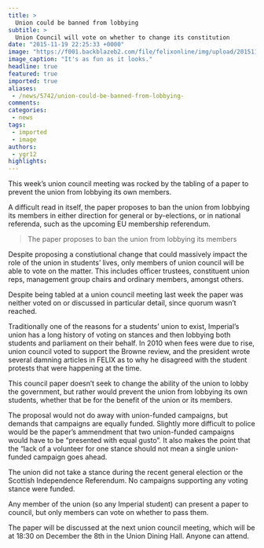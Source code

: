```yaml
---
title: >
  Union could be banned from lobbying
subtitle: >
  Union Council will vote on whether to change its constitution
date: "2015-11-19 22:25:33 +0000"
image: "https://f001.backblazeb2.com/file/felixonline/img/upload/201511192225-ygr12-edited_council.jpg"
image_caption: "It's as fun as it looks."
headline: true
featured: true
imported: true
aliases:
 - /news/5742/union-could-be-banned-from-lobbying-
comments:
categories:
 - news
tags:
 - imported
 - image
authors:
 - ygr12
highlights:
---
```


This week’s union council meeting was rocked by the tabling of a paper to prevent the union from lobbying its own members.

A difficult read in itself, the paper proposes to ban the union from lobbying its members in either direction for general or by-elections, or in national referenda, such as the upcoming EU membership referendum.

> The paper proposes to ban the union from lobbying its members

Despite proposing a constiutional change that could massively impact the role of the union in students’ lives, only members of union council will be able to vote on the matter. This includes officer trustees, constituent union reps, management group chairs and ordinary members, amongst others.

Despite being tabled at a union council meeting last week the paper was neither voted on or discussed in particular detail, since quorum wasn’t reached.

Traditionally one of the reasons for a students’ union to exist, Imperial’s union has a long history of voting on stances and then lobbying both students and parliament on their behalf. In 2010 when fees were due to rise, union council voted to support the Browne review, and the president wrote several damning articles in FELIX as to why he disagreed with the student protests that were happening at the time.

This council paper doesn’t seek to change the ability of the union to lobby the government, but rather would prevent the union from lobbying its own students, whether that be for the benefit of the union or its members.

The proposal would not do away with union-funded campaigns, but demands that campaigns are equally funded. Slightly more difficult to police would be the paper’s ammendment that two union-funded campaigns would have to be “presented with equal gusto”. It also makes the point that the “lack of a volunteer for one stance should not mean a single union-funded campaign goes ahead.

The union did not take a stance during the recent general election or the Scottish Independence Referendum. No campaigns supporting any voting stance were funded.

Any member of the union (so any Imperial student) can present a paper to council, but only members can vote on whether to pass them.

The paper will be discussed at the next union council meeting, which will be at 18:30 on December the 8th in the Union Dining Hall. Anyone can attend.
